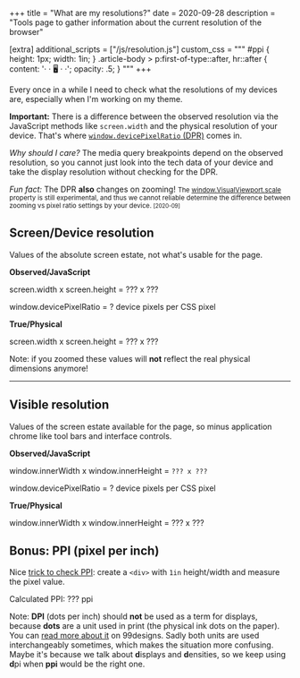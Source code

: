 +++
title = "What are my resolutions?"
date = 2020-09-28
description = "Tools page to gather information about the current resolution of the browser"

[extra]
additional_scripts = ["/js/resolution.js"]
custom_css = """
#ppi { height: 1px; width: 1in; }
.article-body > p:first-of-type::after, hr::after { content: '· · 🖥 · ·'; opacity: .5; }
"""
+++

Every once in a while I need to check what the resolutions of my devices are, especially when I'm working on my theme.

**Important:** There is a difference between the observed resolution via the JavaScript methods like `screen.width`
and the physical resolution of your device. That's where [`window.devicePixelRatio` (DPR)][dpr] comes in.

_Why should I care?_ The media query breakpoints depend on the observed resolution,
so you cannot just look into the tech data of your device and take the display resolution without checking for the DPR.

_Fun fact:_ The DPR **also** changes on zooming!
<small>The [window.VisualViewport.scale][scale] property is still experimental, and thus we cannot reliable determine
the difference between zooming vs pixel ratio settings by your device. <small>[2020-09]</small></small>

## Screen/Device resolution

Values of the absolute screen estate, not what's usable for the page.

**Observed/JavaScript**

screen.width x screen.height = <span id="resScreen" class="resValue">??? x ???</span>

window.devicePixelRatio = <span class="resDPR resValue">?</span> device pixels per CSS pixel

**True/Physical**

screen.width x screen.height = <span id="resTrueScreen" class="resValue">??? x ???</span>

Note: if you zoomed these values will **not** reflect the real physical dimensions anymore!

-----

## Visible resolution

Values of the screen estate available for the page, so minus application chrome like tool bars and interface controls.

**Observed/JavaScript**

window.innerWidth x window.innerHeight = <span id="resInner" class="resValue">`??? x ???`</span>

window.devicePixelRatio = <span class="resDPR resValue">?</span> device pixels per CSS pixel

**True/Physical**

window.innerWidth x window.innerHeight = <span id="resTrueInner" class="resValue">??? x ???</span>

## Bonus: PPI (pixel per inch)

Nice [trick to check PPI][ppi]: create a `<div>` with `1in` height/width and measure the pixel value.

Calculated PPI: <span id="cPPI" class="resValue">??? ppi</span>

<div id=ppi></div>

Note: **DPI** (dots per inch) should **not** be used as a term for displays,
because **dots** are a unit used in print (the physical ink dots on the paper).
You can [read more about it][ppi-vs-dpi] on 99designs. Sadly both units are used interchangeably sometimes,
which makes the situation more confusing. Maybe it's because we talk about **d**isplays and **d**ensities,
so we keep using **d**pi when **ppi** would be the right one.

[dpr]: https://developer.mozilla.org/en-US/docs/Web/API/Window/devicePixelRatio
[scale]: https://developer.mozilla.org/en-US/docs/Web/API/VisualViewport/scale
[ppi]: https://stackoverflow.com/a/838755/653173
[ppi-vs-dpi]: https://en.99designs.de/blog/tips/ppi-vs-dpi-whats-the-difference/

